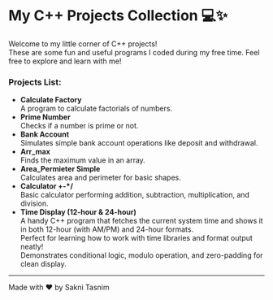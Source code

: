 # My C++ Projects Collection 💻✨

Welcome to my little corner of C++ projects!  
These are some fun and useful programs I coded during my free time. Feel free to explore and learn with me!

### Projects List:

- **Calculate Factory**  
  A program to calculate factorials of numbers.  
- **Prime Number**  
  Checks if a number is prime or not.  
- **Bank Account**  
  Simulates simple bank account operations like deposit and withdrawal.  
- **Arr_max**  
  Finds the maximum value in an array.  
- **Area_Permieter Simple**  
  Calculates area and perimeter for basic shapes.  
- **Calculator +-*/**  
  Basic calculator performing addition, subtraction, multiplication, and division.
- **Time Display (12-hour & 24-hour)**  
  A handy C++ program that fetches the current system time and shows it in both 12-hour (with AM/PM) and 24-hour formats.  
  Perfect for learning how to work with time libraries and format output neatly!  
  Demonstrates conditional logic, modulo operation, and zero-padding for clean display.

---

Made with ❤️ by Sakni Tasnim  
